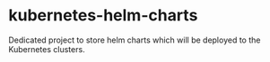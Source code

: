 # kubernetes-helm-charts

Dedicated project to store helm charts which will be deployed to the Kubernetes clusters.

